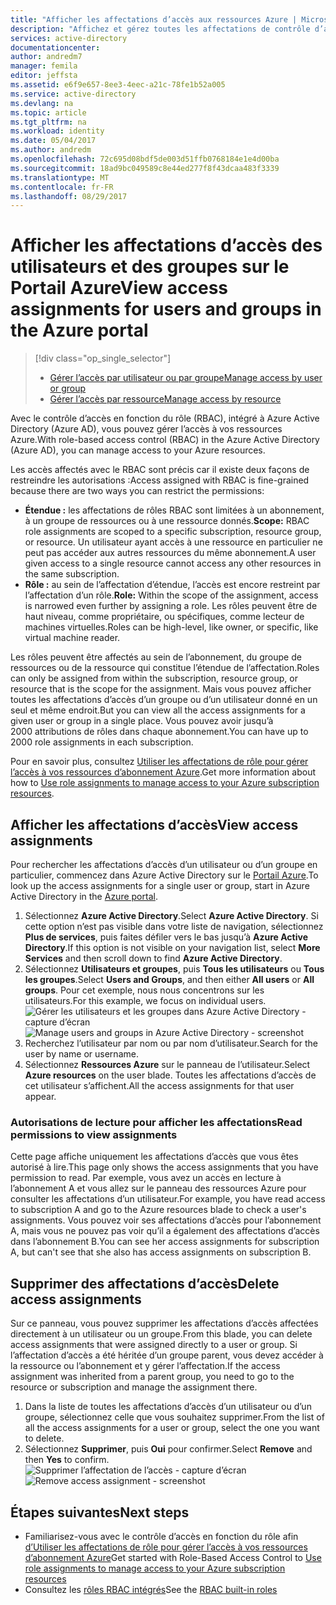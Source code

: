 ```yaml
---
title: "Afficher les affectations d’accès aux ressources Azure | Microsoft Docs"
description: "Affichez et gérez toutes les affectations de contrôle d’accès en fonction du rôle des utilisateurs ou groupes sur le Portail Azure"
services: active-directory
documentationcenter: 
author: andredm7
manager: femila
editor: jeffsta
ms.assetid: e6f9e657-8ee3-4eec-a21c-78fe1b52a005
ms.service: active-directory
ms.devlang: na
ms.topic: article
ms.tgt_pltfrm: na
ms.workload: identity
ms.date: 05/04/2017
ms.author: andredm
ms.openlocfilehash: 72c695d08bdf5de003d51ffb0768184e1e4d00ba
ms.sourcegitcommit: 18ad9bc049589c8e44ed277f8f43dcaa483f3339
ms.translationtype: MT
ms.contentlocale: fr-FR
ms.lasthandoff: 08/29/2017
---
```

# <a name="view-access-assignments-for-users-and-groups-in-the-azure-portal"></a><span data-ttu-id="4c152-103">Afficher les affectations d’accès des utilisateurs et des groupes sur le Portail Azure</span><span class="sxs-lookup"><span data-stu-id="4c152-103">View access assignments for users and groups in the Azure portal</span></span>
> [!div class="op_single_selector"]
> * [<span data-ttu-id="4c152-104">Gérer l’accès par utilisateur ou par groupe</span><span class="sxs-lookup"><span data-stu-id="4c152-104">Manage access by user or group</span></span>](role-based-access-control-manage-assignments.md)
> * [<span data-ttu-id="4c152-105">Gérer l’accès par ressource</span><span class="sxs-lookup"><span data-stu-id="4c152-105">Manage access by resource</span></span>](role-based-access-control-configure.md)

<span data-ttu-id="4c152-106">Avec le contrôle d’accès en fonction du rôle (RBAC), intégré à Azure Active Directory (Azure AD), vous pouvez gérer l’accès à vos ressources Azure.</span><span class="sxs-lookup"><span data-stu-id="4c152-106">With role-based access control (RBAC) in the Azure Active Directory (Azure AD), you can manage access to your Azure resources.</span></span> 

<span data-ttu-id="4c152-107">Les accès affectés avec le RBAC sont précis car il existe deux façons de restreindre les autorisations :</span><span class="sxs-lookup"><span data-stu-id="4c152-107">Access assigned with RBAC is fine-grained because there are two ways you can restrict the permissions:</span></span>

* <span data-ttu-id="4c152-108">**Étendue :** les affectations de rôles RBAC sont limitées à un abonnement, à un groupe de ressources ou à une ressource donnés.</span><span class="sxs-lookup"><span data-stu-id="4c152-108">**Scope:** RBAC role assignments are scoped to a specific subscription, resource group, or resource.</span></span> <span data-ttu-id="4c152-109">Un utilisateur ayant accès à une ressource en particulier ne peut pas accéder aux autres ressources du même abonnement.</span><span class="sxs-lookup"><span data-stu-id="4c152-109">A user given access to a single resource cannot access any other resources in the same subscription.</span></span>
* <span data-ttu-id="4c152-110">**Rôle :** au sein de l’affectation d’étendue, l’accès est encore restreint par l’affectation d’un rôle.</span><span class="sxs-lookup"><span data-stu-id="4c152-110">**Role:** Within the scope of the assignment, access is narrowed even further by assigning a role.</span></span> <span data-ttu-id="4c152-111">Les rôles peuvent être de haut niveau, comme propriétaire, ou spécifiques, comme lecteur de machines virtuelles.</span><span class="sxs-lookup"><span data-stu-id="4c152-111">Roles can be high-level, like owner, or specific, like virtual machine reader.</span></span>

<span data-ttu-id="4c152-112">Les rôles peuvent être affectés au sein de l’abonnement, du groupe de ressources ou de la ressource qui constitue l’étendue de l’affectation.</span><span class="sxs-lookup"><span data-stu-id="4c152-112">Roles can only be assigned from within the subscription, resource group, or resource that is the scope for the assignment.</span></span> <span data-ttu-id="4c152-113">Mais vous pouvez afficher toutes les affectations d’accès d’un groupe ou d’un utilisateur donné en un seul et même endroit.</span><span class="sxs-lookup"><span data-stu-id="4c152-113">But you can view all the access assignments for a given user or group in a single place.</span></span> <span data-ttu-id="4c152-114">Vous pouvez avoir jusqu’à 2000 attributions de rôles dans chaque abonnement.</span><span class="sxs-lookup"><span data-stu-id="4c152-114">You can have up to 2000 role assignments in each subscription.</span></span> 

<span data-ttu-id="4c152-115">Pour en savoir plus, consultez [Utiliser les affectations de rôle pour gérer l’accès à vos ressources d’abonnement Azure](role-based-access-control-configure.md).</span><span class="sxs-lookup"><span data-stu-id="4c152-115">Get more information about how to [Use role assignments to manage access to your Azure subscription resources](role-based-access-control-configure.md).</span></span>

## <a name="view-access-assignments"></a><span data-ttu-id="4c152-116">Afficher les affectations d’accès</span><span class="sxs-lookup"><span data-stu-id="4c152-116">View access assignments</span></span>
<span data-ttu-id="4c152-117">Pour rechercher les affectations d’accès d’un utilisateur ou d’un groupe en particulier, commencez dans Azure Active Directory sur le [Portail Azure](http://portal.azure.com).</span><span class="sxs-lookup"><span data-stu-id="4c152-117">To look up the access assignments for a single user or group, start in Azure Active Directory in the [Azure portal](http://portal.azure.com).</span></span>

1. <span data-ttu-id="4c152-118">Sélectionnez **Azure Active Directory**.</span><span class="sxs-lookup"><span data-stu-id="4c152-118">Select **Azure Active Directory**.</span></span> <span data-ttu-id="4c152-119">Si cette option n’est pas visible dans votre liste de navigation, sélectionnez **Plus de services**, puis faites défiler vers le bas jusqu’à **Azure Active Directory**.</span><span class="sxs-lookup"><span data-stu-id="4c152-119">If this option is not visible on your navigation list, select **More Services** and then scroll down to find **Azure Active Directory**.</span></span>
2. <span data-ttu-id="4c152-120">Sélectionnez **Utilisateurs et groupes**, puis **Tous les utilisateurs** ou **Tous les groupes**.</span><span class="sxs-lookup"><span data-stu-id="4c152-120">Select **Users and Groups**, and then either **All users** or **All groups**.</span></span> <span data-ttu-id="4c152-121">Pour cet exemple, nous nous concentrons sur les utilisateurs.</span><span class="sxs-lookup"><span data-stu-id="4c152-121">For this example, we focus on individual users.</span></span>
    <span data-ttu-id="4c152-122">![Gérer les utilisateurs et les groupes dans Azure Active Directory - capture d’écran](./media/role-based-access-control-manage-assignments/rbac_users_groups.png)</span><span class="sxs-lookup"><span data-stu-id="4c152-122">![Manage users and groups in Azure Active Directory - screenshot](./media/role-based-access-control-manage-assignments/rbac_users_groups.png)</span></span>
3. <span data-ttu-id="4c152-123">Recherchez l’utilisateur par nom ou par nom d’utilisateur.</span><span class="sxs-lookup"><span data-stu-id="4c152-123">Search for the user by name or username.</span></span>
4. <span data-ttu-id="4c152-124">Sélectionnez **Ressources Azure** sur le panneau de l’utilisateur.</span><span class="sxs-lookup"><span data-stu-id="4c152-124">Select **Azure resources** on the user blade.</span></span> <span data-ttu-id="4c152-125">Toutes les affectations d’accès de cet utilisateur s’affichent.</span><span class="sxs-lookup"><span data-stu-id="4c152-125">All the access assignments for that user appear.</span></span>

### <a name="read-permissions-to-view-assignments"></a><span data-ttu-id="4c152-126">Autorisations de lecture pour afficher les affectations</span><span class="sxs-lookup"><span data-stu-id="4c152-126">Read permissions to view assignments</span></span>
<span data-ttu-id="4c152-127">Cette page affiche uniquement les affectations d’accès que vous êtes autorisé à lire.</span><span class="sxs-lookup"><span data-stu-id="4c152-127">This page only shows the access assignments that you have permission to read.</span></span> <span data-ttu-id="4c152-128">Par exemple, vous avez un accès en lecture à l’abonnement A et vous allez sur le panneau des ressources Azure pour consulter les affectations d’un utilisateur.</span><span class="sxs-lookup"><span data-stu-id="4c152-128">For example, you have read access to subscription A and go to the Azure resources blade to check a user's assignments.</span></span> <span data-ttu-id="4c152-129">Vous pouvez voir ses affectations d’accès pour l’abonnement A, mais vous ne pouvez pas voir qu’il a également des affectations d’accès dans l’abonnement B.</span><span class="sxs-lookup"><span data-stu-id="4c152-129">You can see her access assignments for subscription A, but can't see that she also has access assignments on subscription B.</span></span>

## <a name="delete-access-assignments"></a><span data-ttu-id="4c152-130">Supprimer des affectations d’accès</span><span class="sxs-lookup"><span data-stu-id="4c152-130">Delete access assignments</span></span>
<span data-ttu-id="4c152-131">Sur ce panneau, vous pouvez supprimer les affectations d’accès affectées directement à un utilisateur ou un groupe.</span><span class="sxs-lookup"><span data-stu-id="4c152-131">From this blade, you can delete access assignments that were assigned directly to a user or group.</span></span> <span data-ttu-id="4c152-132">Si l’affectation d’accès a été héritée d’un groupe parent, vous devez accéder à la ressource ou l’abonnement et y gérer l’affectation.</span><span class="sxs-lookup"><span data-stu-id="4c152-132">If the access assignment was inherited from a parent group, you need to go to the resource or subscription and manage the assignment there.</span></span>

1. <span data-ttu-id="4c152-133">Dans la liste de toutes les affectations d’accès d’un utilisateur ou d’un groupe, sélectionnez celle que vous souhaitez supprimer.</span><span class="sxs-lookup"><span data-stu-id="4c152-133">From the list of all the access assignments for a user or group, select the one you want to delete.</span></span>
2. <span data-ttu-id="4c152-134">Sélectionnez **Supprimer**, puis **Oui** pour confirmer.</span><span class="sxs-lookup"><span data-stu-id="4c152-134">Select **Remove** and then **Yes** to confirm.</span></span>
    <span data-ttu-id="4c152-135">![Supprimer l’affectation de l’accès - capture d’écran](./media/role-based-access-control-manage-assignments/delete_assignment.png)</span><span class="sxs-lookup"><span data-stu-id="4c152-135">![Remove access assignment - screenshot](./media/role-based-access-control-manage-assignments/delete_assignment.png)</span></span>

## <a name="next-steps"></a><span data-ttu-id="4c152-136">Étapes suivantes</span><span class="sxs-lookup"><span data-stu-id="4c152-136">Next steps</span></span>

* <span data-ttu-id="4c152-137">Familiarisez-vous avec le contrôle d’accès en fonction du rôle afin [d’Utiliser les affectations de rôle pour gérer l’accès à vos ressources d’abonnement Azure](role-based-access-control-configure.md)</span><span class="sxs-lookup"><span data-stu-id="4c152-137">Get started with Role-Based Access Control to [Use role assignments to manage access to your Azure subscription resources](role-based-access-control-configure.md)</span></span>
* <span data-ttu-id="4c152-138">Consultez les [rôles RBAC intégrés](role-based-access-built-in-roles.md)</span><span class="sxs-lookup"><span data-stu-id="4c152-138">See the [RBAC built-in roles](role-based-access-built-in-roles.md)</span></span>


